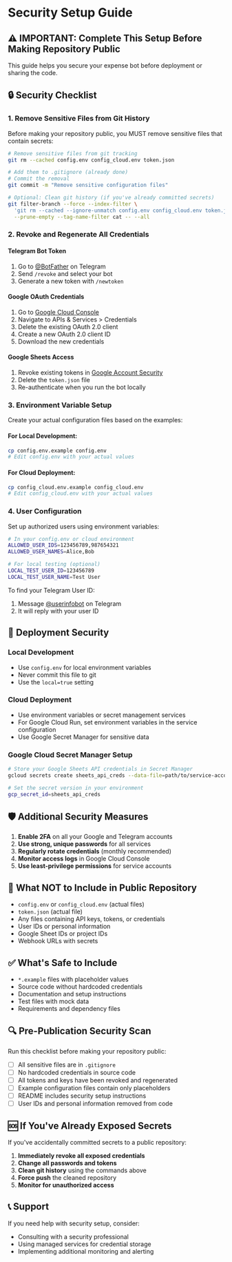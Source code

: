 # Security Setup Guide

## ⚠️ IMPORTANT: Complete This Setup Before Making Repository Public

This guide helps you secure your expense bot before deployment or sharing the code.

## 🔒 Security Checklist

### 1. Remove Sensitive Files from Git History

Before making your repository public, you MUST remove sensitive files that contain secrets:

```bash
# Remove sensitive files from git tracking
git rm --cached config.env config_cloud.env token.json

# Add them to .gitignore (already done)
# Commit the removal
git commit -m "Remove sensitive configuration files"

# Optional: Clean git history (if you've already committed secrets)
git filter-branch --force --index-filter \
  'git rm --cached --ignore-unmatch config.env config_cloud.env token.json' \
  --prune-empty --tag-name-filter cat -- --all
```

### 2. Revoke and Regenerate All Credentials

#### Telegram Bot Token
1. Go to [@BotFather](https://t.me/botfather) on Telegram
2. Send `/revoke` and select your bot
3. Generate a new token with `/newtoken`

#### Google OAuth Credentials
1. Go to [Google Cloud Console](https://console.cloud.google.com/)
2. Navigate to APIs & Services > Credentials
3. Delete the existing OAuth 2.0 client
4. Create a new OAuth 2.0 client ID
5. Download the new credentials

#### Google Sheets Access
1. Revoke existing tokens in [Google Account Security](https://myaccount.google.com/permissions)
2. Delete the `token.json` file
3. Re-authenticate when you run the bot locally

### 3. Environment Variable Setup

Create your actual configuration files based on the examples:

#### For Local Development:
```bash
cp config.env.example config.env
# Edit config.env with your actual values
```

#### For Cloud Deployment:
```bash
cp config_cloud.env.example config_cloud.env
# Edit config_cloud.env with your actual values
```

### 4. User Configuration

Set up authorized users using environment variables:

```bash
# In your config.env or cloud environment
ALLOWED_USER_IDS=123456789,987654321
ALLOWED_USER_NAMES=Alice,Bob

# For local testing (optional)
LOCAL_TEST_USER_ID=123456789
LOCAL_TEST_USER_NAME=Test User
```

To find your Telegram User ID:
1. Message [@userinfobot](https://t.me/userinfobot) on Telegram
2. It will reply with your user ID

## 🚀 Deployment Security

### Local Development
- Use `config.env` for local environment variables
- Never commit this file to git
- Use the `local=true` setting

### Cloud Deployment
- Use environment variables or secret management services
- For Google Cloud Run, set environment variables in the service configuration
- Use Google Secret Manager for sensitive data

### Google Cloud Secret Manager Setup
```bash
# Store your Google Sheets API credentials in Secret Manager
gcloud secrets create sheets_api_creds --data-file=path/to/service-account-key.json

# Set the secret version in your environment
gcp_secret_id=sheets_api_creds
```

## 🛡️ Additional Security Measures

1. **Enable 2FA** on all your Google and Telegram accounts
2. **Use strong, unique passwords** for all services
3. **Regularly rotate credentials** (monthly recommended)
4. **Monitor access logs** in Google Cloud Console
5. **Use least-privilege permissions** for service accounts

## 🚫 What NOT to Include in Public Repository

- `config.env` or `config_cloud.env` (actual files)
- `token.json` (actual file)
- Any files containing API keys, tokens, or credentials
- User IDs or personal information
- Google Sheet IDs or project IDs
- Webhook URLs with secrets

## ✅ What's Safe to Include

- `*.example` files with placeholder values
- Source code without hardcoded credentials
- Documentation and setup instructions
- Test files with mock data
- Requirements and dependency files

## 🔍 Pre-Publication Security Scan

Run this checklist before making your repository public:

- [ ] All sensitive files are in `.gitignore`
- [ ] No hardcoded credentials in source code
- [ ] All tokens and keys have been revoked and regenerated
- [ ] Example configuration files contain only placeholders
- [ ] README includes security setup instructions
- [ ] User IDs and personal information removed from code

## 🆘 If You've Already Exposed Secrets

If you've accidentally committed secrets to a public repository:

1. **Immediately revoke all exposed credentials**
2. **Change all passwords and tokens**
3. **Clean git history** using the commands above
4. **Force push** the cleaned repository
5. **Monitor for unauthorized access**

## 📞 Support

If you need help with security setup, consider:
- Consulting with a security professional
- Using managed services for credential storage
- Implementing additional monitoring and alerting
